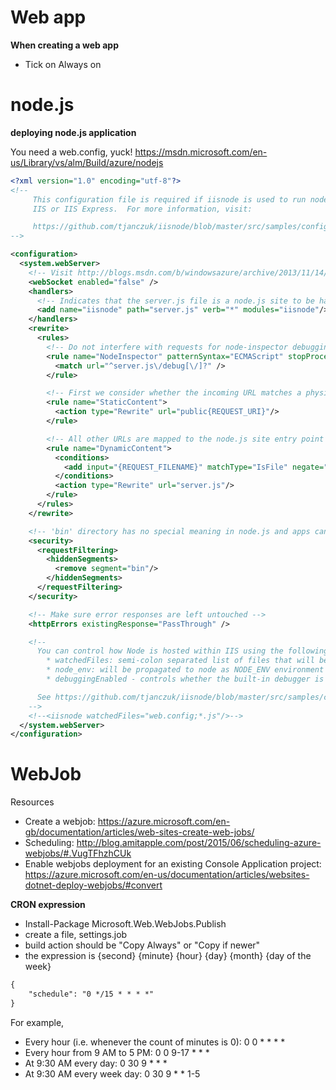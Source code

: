 # Web app

**When creating a web app**

* Tick on Always on

# node.js

**deploying node.js application**

You need a web.config, yuck!
https://msdn.microsoft.com/en-us/Library/vs/alm/Build/azure/nodejs

```xml
﻿<?xml version="1.0" encoding="utf-8"?>
<!--
     This configuration file is required if iisnode is used to run node processes behind
     IIS or IIS Express.  For more information, visit:

     https://github.com/tjanczuk/iisnode/blob/master/src/samples/configuration/web.config
-->

<configuration>
  <system.webServer>
    <!-- Visit http://blogs.msdn.com/b/windowsazure/archive/2013/11/14/introduction-to-websockets-on-windows-azure-web-sites.aspx for more information on WebSocket support -->
    <webSocket enabled="false" />
    <handlers>
      <!-- Indicates that the server.js file is a node.js site to be handled by the iisnode module -->
      <add name="iisnode" path="server.js" verb="*" modules="iisnode"/>
    </handlers>
    <rewrite>
      <rules>
        <!-- Do not interfere with requests for node-inspector debugging -->
        <rule name="NodeInspector" patternSyntax="ECMAScript" stopProcessing="true">
          <match url="^server.js\/debug[\/]?" />
        </rule>

        <!-- First we consider whether the incoming URL matches a physical file in the /public folder -->
        <rule name="StaticContent">
          <action type="Rewrite" url="public{REQUEST_URI}"/>
        </rule>

        <!-- All other URLs are mapped to the node.js site entry point -->
        <rule name="DynamicContent">
          <conditions>
            <add input="{REQUEST_FILENAME}" matchType="IsFile" negate="True"/>
          </conditions>
          <action type="Rewrite" url="server.js"/>
        </rule>
      </rules>
    </rewrite>

    <!-- 'bin' directory has no special meaning in node.js and apps can be placed in it -->
    <security>
      <requestFiltering>
        <hiddenSegments>
          <remove segment="bin"/>
        </hiddenSegments>
      </requestFiltering>
    </security>

    <!-- Make sure error responses are left untouched -->
    <httpErrors existingResponse="PassThrough" />

    <!--
      You can control how Node is hosted within IIS using the following options:
        * watchedFiles: semi-colon separated list of files that will be watched for changes to restart the server
        * node_env: will be propagated to node as NODE_ENV environment variable
        * debuggingEnabled - controls whether the built-in debugger is enabled

      See https://github.com/tjanczuk/iisnode/blob/master/src/samples/configuration/web.config for a full list of options
    -->
    <!--<iisnode watchedFiles="web.config;*.js"/>-->
  </system.webServer>
</configuration>

```

# WebJob

Resources
* Create a webjob: https://azure.microsoft.com/en-gb/documentation/articles/web-sites-create-web-jobs/
* Scheduling: http://blog.amitapple.com/post/2015/06/scheduling-azure-webjobs/#.VugTFhzhCUk
* Enable webjobs deployment for an existing Console Application project: https://azure.microsoft.com/en-us/documentation/articles/websites-dotnet-deploy-webjobs/#convert

**CRON expression**

* Install-Package Microsoft.Web.WebJobs.Publish
* create a file, settings.job
* build action should be "Copy Always" or "Copy if newer"
* the expression is {second} {minute} {hour} {day} {month} {day of the week}

```xml
{
    "schedule": "0 */15 * * * *"
}
```

For example,
* Every hour (i.e. whenever the count of minutes is 0): 0 0 * * * *
* Every hour from 9 AM to 5 PM: 0 0 9-17 * * *
* At 9:30 AM every day: 0 30 9 * * *
* At 9:30 AM every week day: 0 30 9 * * 1-5

